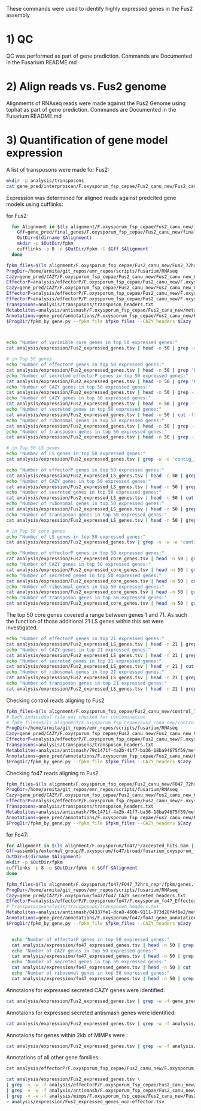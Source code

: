 These commands were used to identify highly expressed genes in the Fus2 assembly


# 1) QC

QC was performed as part of gene prediction. Commands are Documented in the Fusarium README.md

# 2) Align reads vs. Fus2 genome
Alignments of RNAseq reads were made against the Fus2 Genome using tophat as
part of gene prediction. Commands are Documented in the Fusarium README.md

# 3) Quantification of gene model expression


A list of transposons were made for Fus2:

```bash
mkdir -p analysis/transposons
cat gene_pred/interproscan/F.oxysporum_fsp_cepae/Fus2_canu_new/Fus2_canu_new_interproscan.tsv | grep -e 'IPR000477' -e 'IPR012337' -e 'IPR018289' -e 'PF03221' -e 'PF00078' -e 'IPR025476' -e 'IPR008906' -e 'transpos' -e 'integrase' | cut -f1 | sort | uniq > analysis/transposons/transposon_headers.txt
```

Expression was determined for aligned reads against predcited gene models using
cufflinks:

for Fus2:
```bash
  for Alignment in $(ls alignment/F.oxysporum_fsp_cepae/Fus2_canu_new/*/accepted_hits.bam | grep -e 'Fus2_72hrs_rep' -e 'control_72hrs_rep' -e 'FO47_72hrs_rep' | grep 'FO47'); do
    Gff=gene_pred/final_genes/F.oxysporum_fsp_cepae/Fus2_canu_new/final/final_genes_appended.gff3
    OutDir=$(dirname $Alignment)
    mkdir -p $OutDir/fpkm
    cufflinks -p 8 -o $OutDir/fpkm -G $Gff $Alignment
  done

fpkm_files=$(ls alignment/F.oxysporum_fsp_cepae/Fus2_canu_new/Fus2_72hrs_rep*/fpkm/genes.fpkm_tracking | sed -r 's/\n/ /g')
ProgDir=/home/armita/git_repos/emr_repos/scripts/fusarium/RNAseq
Cazy=gene_pred/CAZY/F.oxysporum_fsp_cepae/Fus2_canu_new/Fus2_canu_new_CAZY_secreted_headers.txt
EffectorP=analysis/effectorP/F.oxysporum_fsp_cepae/Fus2_canu_new/F.oxysporum_fsp_cepae_Fus2_canu_
Cazy=gene_pred/CAZY/F.oxysporum_fsp_cepae/Fus2_canu_new/Fus2_canu_new_CAZY_headers.txt
EffectorP=analysis/effectorP/F.oxysporum_fsp_cepae/Fus2_canu_new/F.oxysporum_fsp_cepae_Fus2_canu_new_EffectorP_headers.txt
EffectorP=analysis/effectorP/F.oxysporum_fsp_cepae/Fus2_canu_new/F.oxysporum_fsp_cepae_Fus2_canu_new_EffectorP_secreted_headers.txt
Transposons=analysis/transposons/transposon_headers.txt
Metabolites=analysis/antismash/F.oxysporum_fsp_cepae/Fus2_canu_new/metabolite_cluster_gene_headers.txt
Annotations=gene_pred/annotations/F.oxysporum_fsp_cepae/Fus2_canu_new/Fus2_canu_new_gene_annotations.tab
$ProgDir/fpkm_by_gene.py --fpkm_file $fpkm_files --CAZY_headers $Cazy --effectorP_headers $EffectorP  --transposon_headers $Transposons --metabolite_headers $Metabolites --annotation_table $Annotations > analysis/expression/Fus2_expressed_genes.tsv



echo "Number of variaible core genes in top 50 expressed genes:"
cat analysis/expression/Fus2_expressed_genes.tsv | head -n 50 | grep -w -v -e 'contig_10_pilon' -e 'contig_14_pilon' -e 'contig_16_pilon' -e 'contig_18_pilon' -e 'contig_19_pilon' -e 'contig_20_pilon' -e 'contig_21_pilon' -e 'contig_22_pilon' | grep -w -e 'contig_9_pilon' -e 'contig_11_pilon' -e 'contig_12_pilon' -e 'contig_13_pilon' -e 'contig_15_pilon' -e 'contig_17_pilon' | wc -l

# in Top 50 genes
echo "Number of effectorP genes in top 50 expressed genes:"
cat analysis/expression/Fus2_expressed_genes.tsv | head -n 50 | grep 'EffP' | wc -l
echo "Number of secreted effectorP genes in top 50 expressed genes:"
cat analysis/expression/Fus2_expressed_genes.tsv | head -n 50 | grep 'EffP' | cut -f17 | grep 'Yes' | wc -l
echo "Number of CAZY genes in top 50 expressed genes:"
cat analysis/expression/Fus2_expressed_genes.tsv | head -n 50 | grep -i 'cazy' | wc -l
echo "Number of CAZY genes in top 50 expressed genes:"
cat analysis/expression/Fus2_expressed_genes.tsv | head -n 50 | grep -i 'cazy' | cut -f17 | grep 'Yes' | wc -l
echo "Number of secreted genes in top 50 expressed genes:"
cat analysis/expression/Fus2_expressed_genes.tsv | head -n 50 | cut -f17 | grep 'Yes' | wc -l
echo "Number of ribosomal genes in top 50 expressed genes:"
cat analysis/expression/Fus2_expressed_genes.tsv | head -n 50 | grep -i 'ribosomal' | wc -l
echo "Number of transposon genes in top 50 expressed genes:"
cat analysis/expression/Fus2_expressed_genes.tsv | head -n 50 | grep -i 'Transposon' | wc -l

# in Top 50 LS genes
echo "Number of LS genes in top 50 expressed genes:"
cat analysis/expression/Fus2_expressed_genes.tsv | grep -w -e 'contig_10_pilon' -e 'contig_14_pilon' -e 'contig_16_pilon' -e 'contig_19_pilon' -e 'contig_20_pilon' -e 'contig_21_pilon' -e 'contig_22_pilon' > analysis/expression/Fus2_expressed_LS_genes.tsv

echo "Number of effectorP genes in top 50 expressed genes:"
cat analysis/expression/Fus2_expressed_LS_genes.tsv | head -n 50 | grep 'EffP' | wc -l
echo "Number of CAZY genes in top 50 expressed genes:"
cat analysis/expression/Fus2_expressed_LS_genes.tsv | head -n 50 | grep -i 'cazy' | wc -l
echo "Number of secreted genes in top 50 expressed genes:"
cat analysis/expression/Fus2_expressed_LS_genes.tsv | head -n 50 | cut -f17 | grep 'Yes' | wc -l
echo "Number of ribosomal genes in top 50 expressed genes:"
cat analysis/expression/Fus2_expressed_LS_genes.tsv | head -n 50 | grep -i 'ribosomal' | wc -l
echo "Number of transposon genes in top 50 expressed genes:"
cat analysis/expression/Fus2_expressed_LS_genes.tsv | head -n 50 | grep -i 'Transposon' | wc -l

# in Top 50 core genes
echo "Number of LS genes in top 50 expressed genes:"
cat analysis/expression/Fus2_expressed_genes.tsv | grep -v -w -e 'contig_10_pilon' -e 'contig_14_pilon' -e 'contig_16_pilon' -e 'contig_19_pilon' -e 'contig_20_pilon' -e 'contig_21_pilon' -e 'contig_22_pilon' > analysis/expression/Fus2_expressed_core_genes.tsv

echo "Number of effectorP genes in top 50 expressed genes:"
cat analysis/expression/Fus2_expressed_core_genes.tsv | head -n 50 | grep 'EffP' | wc -l
echo "Number of CAZY genes in top 50 expressed genes:"
cat analysis/expression/Fus2_expressed_core_genes.tsv | head -n 50 | grep -i 'cazy' | wc -l
echo "Number of secreted genes in top 50 expressed genes:"
cat analysis/expression/Fus2_expressed_core_genes.tsv | head -n 50 | cut -f17 | grep 'Yes' | wc -l
echo "Number of ribosomal genes in top 50 expressed genes:"
cat analysis/expression/Fus2_expressed_core_genes.tsv | head -n 50 | grep -i 'ribosomal' | wc -l
echo "Number of transposon genes in top 50 expressed genes:"
cat analysis/expression/Fus2_expressed_core_genes.tsv | head -n 50 | grep -i 'Transposon' | wc -l
```
The top 50 core genes covered a range between genes 1 and 71. As such the function of those additional 21 LS genes within this set were investigated.

```bash
echo "Number of effectorP genes in top 21 expressed genes:"
cat analysis/expression/Fus2_expressed_LS_genes.tsv | head -n 21 | grep 'EffP' | wc -l
echo "Number of CAZY genes in top 21 expressed genes:"
cat analysis/expression/Fus2_expressed_LS_genes.tsv | head -n 21 | grep -i 'cazy' | wc -l
echo "Number of secreted genes in top 21 expressed genes:"
cat analysis/expression/Fus2_expressed_LS_genes.tsv | head -n 21 | cut -f17 | grep 'Yes' | wc -l
echo "Number of ribosomal genes in top 21 expressed genes:"
cat analysis/expression/Fus2_expressed_LS_genes.tsv | head -n 21 | grep -i 'ribosomal' | wc -l
echo "Number of transposon genes in top 21 expressed genes:"
cat analysis/expression/Fus2_expressed_LS_genes.tsv | head -n 21 | grep -i 'Transposon' | wc -l
```

Checking control reads aligning to Fus2

```bash
fpkm_files=$(ls alignment/F.oxysporum_fsp_cepae/Fus2_canu_new/control_72hrs_rep*/fpkm/genes.fpkm_tracking | sed -r 's/\n/ /g')
# Each individual file was checked for contamination
# fpkm_files=$(ls alignment/F.oxysporum_fsp_cepae/Fus2_canu_new/control_72hrs_rep*/fpkm/genes.fpkm_tracking | sed -r 's/\n/ /g' | head -n3 | tail -n1)
ProgDir=/home/armita/git_repos/emr_repos/scripts/fusarium/RNAseq
Cazy=gene_pred/CAZY/F.oxysporum_fsp_cepae/Fus2_canu_new/Fus2_canu_new_CAZY_secreted_headers.txt
EffectorP=analysis/effectorP/F.oxysporum_fsp_cepae/Fus2_canu_new/F.oxysporum_fsp_cepae_Fus2_canu_new_EffectorP_secreted_headers.txt
Transposons=analysis/transposons/transposon_headers.txt
Metabolites=analysis/antismash/79c1471f-4a2b-41f7-ba36-18ba94675f59/metabolite_cluster_gene_headers.txt
Annotations=gene_pred/annotations/F.oxysporum_fsp_cepae/Fus2_canu_new/Fus2_canu_new_gene_annotations.tab
$ProgDir/fpkm_by_gene.py --fpkm_file $fpkm_files --CAZY_headers $Cazy --effectorP_headers $EffectorP  --transposon_headers $Transposons --metabolite_headers $Metabolites --annotation_table $Annotations > analysis/expression/Control_vs_Fus2_expressed_genes.tsv
```

Checking fo47 reads aligning to Fus2

```bash
fpkm_files=$(ls alignment/F.oxysporum_fsp_cepae/Fus2_canu_new/FO47_72hrs_rep*/fpkm/genes.fpkm_tracking | sed -r 's/\n/ /g')
ProgDir=/home/armita/git_repos/emr_repos/scripts/fusarium/RNAseq
Cazy=gene_pred/CAZY/F.oxysporum_fsp_cepae/Fus2_canu_new/Fus2_canu_new_CAZY_secreted_headers.txt
EffectorP=analysis/effectorP/F.oxysporum_fsp_cepae/Fus2_canu_new/F.oxysporum_fsp_cepae_Fus2_canu_new_EffectorP_secreted_headers.txt
Transposons=analysis/transposons/transposon_headers.txt
Metabolites=analysis/antismash/79c1471f-4a2b-41f7-ba36-18ba94675f59/metabolite_cluster_gene_headers.txt
Annotations=gene_pred/annotations/F.oxysporum_fsp_cepae/Fus2_canu_new/Fus2_canu_new_gene_annotations.tab
$ProgDir/fpkm_by_gene.py --fpkm_file $fpkm_files --CAZY_headers $Cazy --effectorP_headers $EffectorP  --transposon_headers $Transposons --metabolite_headers $Metabolites --annotation_table $Annotations > analysis/expression/fo47_vs_Fus2_expressed_genes.tsv

```



for Fo47:

```bash
for Alignment in $(ls alignment/F.oxysporum/fo47/*/accepted_hits.bam | grep -e 'FO47_72hrs_rep' -e 'control_72hrs_rep' | grep 'control'); do
Gff=assembly/external_group/F.oxysporum/fo47/broad/fusarium_oxysporum_fo47_1_transcripts.gtf
OutDir=$(dirname $Alignment)
mkdir -p $OutDir/fpkm
cufflinks -p 8 -o $OutDir/fpkm -G $Gff $Alignment
done

fpkm_files=$(ls alignment/F.oxysporum/fo47/FO47_72hrs_rep*/fpkm/genes.fpkm_tracking | sed -r 's/\n/ /g')
ProgDir=/home/armita/git_repos/emr_repos/scripts/fusarium/RNAseq
Cazy=gene_pred/CAZY/F.oxysporum/fo47/fo47_CAZY_secreted_headers.txt
EffectorP=analysis/effectorP/F.oxysporum/fo47/F.oxysporum_fo47_EffectorP_secreted_headers.txt
# Transposons=analysis/transposons/transposon_headers.txt
Metabolites=analysis/antismash/04337fe1-dce8-460b-9111-873d28f4f8e2/metabolite_cluster_gene_headers.txt
Annotations=gene_pred/annotations/F.oxysporum/fo47/fo47_gene_annotations.tab
$ProgDir/fpkm_by_gene.py --fpkm_file $fpkm_files --CAZY_headers $Cazy --effectorP_headers $EffectorP --annotation_table $Annotations --metabolite_headers $Metabolites > analysis/expression/fo47_expressed_genes.tsv


  echo "Number of effectorP genes in top 50 expressed genes:"
  cat analysis/expression/fo47_expressed_genes.tsv | head -n 50 | grep 'EffP' | wc -l
  echo "Number of CAZY genes in top 50 expressed genes:"
  cat analysis/expression/fo47_expressed_genes.tsv | head -n 50 | grep 'CAZY' | wc -l
  echo "Number of secreted genes in top 50 expressed genes:"
  cat analysis/expression/fo47_expressed_genes.tsv | head -n 50 | cut -f17 | grep 'Yes' | wc -l
  echo "Number of ribosomal genes in top 50 expressed genes:"
  cat analysis/expression/fo47_expressed_genes.tsv | head -n 50 | grep -i 'ribosomal' | wc -l
```


Annotaions for expressed secreted CAZY genes were identified:

```bash
cat analysis/expression/Fus2_expressed_genes.tsv | grep -w -f gene_pred/CAZY/F.oxysporum_fsp_cepae/Fus2_canu_new/Fus2_canu_new_CAZY_secreted_headers.txt > gene_pred/CAZY/F.oxysporum_fsp_cepae/Fus2_canu_new/Fus2_canu_new_CAZY_secreted_annot.tsv
```

<!-- ```bash
cat gene_pred/CAZY/F.oxysporum_fsp_cepae/Fus2_canu_new/Fus2_canu_new_CAZY_secreted_headers.txt | cut -f6 > tmp.txt
cat tmp.txt gene_pred/CAZY/F.oxysporum_fsp_cepae/Fus2_canu_new/Fus2_canu_new_CAZY_secreted_headers.txt | sort | uniq -u
cat gene_pred/CAZY/F.oxysporum_fsp_cepae/Fus2_canu_new/Fus2_canu_new_CAZY_secreted_headers.txt | grep 'g10836.t1'
``` -->

Annotaions for expressed secreted antismash genes were identified:
```bash
cat analysis/expression/Fus2_expressed_genes.tsv | grep -w -f analysis/antismash/F.oxysporum_fsp_cepae/Fus2_canu_new/metabolite_cluster_gene_headers.txt > analysis/antismash/F.oxysporum_fsp_cepae/Fus2_canu_new/metabolite_cluster_gene_annot.tsv
```

Annotaions for genes within 2kb of MIMPs were :
```bash
cat analysis/expression/Fus2_expressed_genes.tsv | grep -w -f analysis/mimps/F.oxysporum_fsp_cepae/Fus2_canu_new/Fus2_canu_new_genes_in_2kb_mimp.txt > analysis/mimps/F.oxysporum_fsp_cepae/Fus2_canu_new/Fus2_canu_new_genes_in_2kb_mimp_annot.tsv
```

Annotations of all other gene families:

```bash
cat analysis/effectorP/F.oxysporum_fsp_cepae/Fus2_canu_new/F.oxysporum_fsp_cepae_Fus2_canu_new_EffectorP_secreted_headers.txt  | cut -f1 > analysis/effectorP/F.oxysporum_fsp_cepae/Fus2_canu_new/F.oxysporum_fsp_cepae_Fus2_canu_new_EffectorP_secreted_headers_parsed.txt

cat analysis/expression/Fus2_expressed_genes.tsv \
| grep -v -w -f analysis/effectorP/F.oxysporum_fsp_cepae/Fus2_canu_new/F.oxysporum_fsp_cepae_Fus2_canu_new_EffectorP_secreted_headers_parsed.txt | grep -v -w -f gene_pred/CAZY/F.oxysporum_fsp_cepae/Fus2_canu_new/Fus2_canu_new_CAZY_secreted_headers.txt \
| grep -v -w -f analysis/antismash/F.oxysporum_fsp_cepae/Fus2_canu_new/metabolite_cluster_gene_headers.txt \
| grep -v -w -f analysis/mimps/F.oxysporum_fsp_cepae/Fus2_canu_new/Fus2_canu_new_genes_in_2kb_mimp.txt \
> analysis/expression/Fus2_expressed_genes_non-effector.tsv
```

